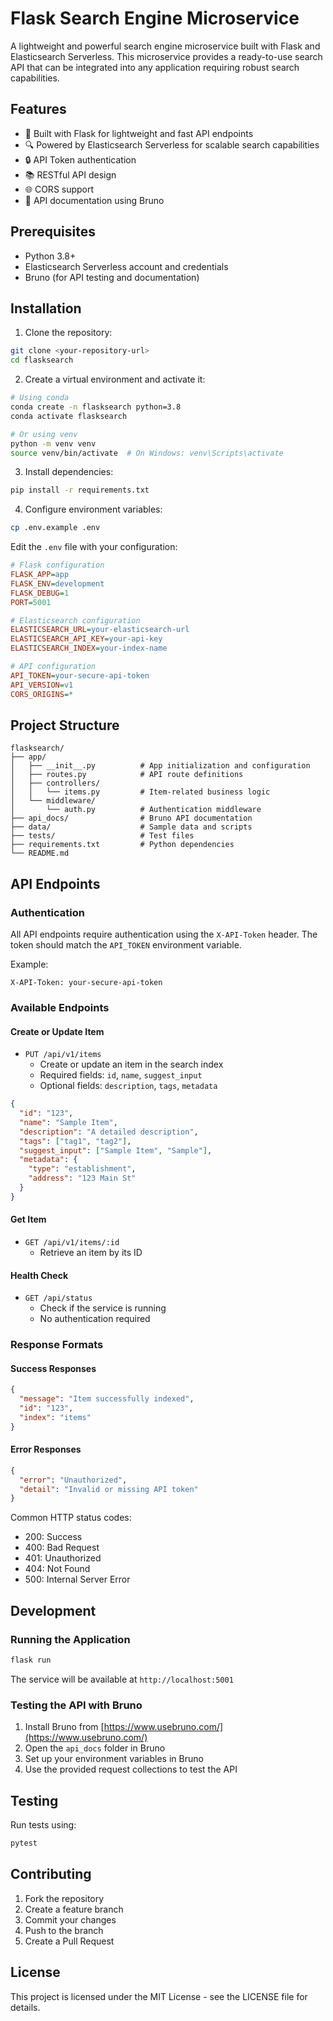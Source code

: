# Flask Search Engine Microservice

A lightweight and powerful search engine microservice built with Flask and Elasticsearch Serverless. This microservice provides a ready-to-use search API that can be integrated into any application requiring robust search capabilities.

## Features

- 🚀 Built with Flask for lightweight and fast API endpoints
- 🔍 Powered by Elasticsearch Serverless for scalable search capabilities
- 🔒 API Token authentication
- 📚 RESTful API design
- 🌐 CORS support
- 📝 API documentation using Bruno

## Prerequisites

- Python 3.8+
- Elasticsearch Serverless account and credentials
- Bruno (for API testing and documentation)

## Installation

1. Clone the repository:
```bash
git clone <your-repository-url>
cd flasksearch
```

2. Create a virtual environment and activate it:
```bash
# Using conda
conda create -n flasksearch python=3.8
conda activate flasksearch

# Or using venv
python -m venv venv
source venv/bin/activate  # On Windows: venv\Scripts\activate
```

3. Install dependencies:
```bash
pip install -r requirements.txt
```

4. Configure environment variables:
```bash
cp .env.example .env
```
Edit the `.env` file with your configuration:
```ini
# Flask configuration
FLASK_APP=app
FLASK_ENV=development
FLASK_DEBUG=1
PORT=5001

# Elasticsearch configuration
ELASTICSEARCH_URL=your-elasticsearch-url
ELASTICSEARCH_API_KEY=your-api-key
ELASTICSEARCH_INDEX=your-index-name

# API configuration
API_TOKEN=your-secure-api-token
API_VERSION=v1
CORS_ORIGINS=*
```

## Project Structure

```
flasksearch/
├── app/
│   ├── __init__.py          # App initialization and configuration
│   ├── routes.py            # API route definitions
│   ├── controllers/
│   │   └── items.py         # Item-related business logic
│   └── middleware/
│       └── auth.py          # Authentication middleware
├── api_docs/                # Bruno API documentation
├── data/                    # Sample data and scripts
├── tests/                   # Test files
├── requirements.txt         # Python dependencies
└── README.md
```

## API Endpoints

### Authentication

All API endpoints require authentication using the `X-API-Token` header. The token should match the `API_TOKEN` environment variable.

Example:
```http
X-API-Token: your-secure-api-token
```

### Available Endpoints

#### Create or Update Item
- `PUT /api/v1/items`
  - Create or update an item in the search index
  - Required fields: `id`, `name`, `suggest_input`
  - Optional fields: `description`, `tags`, `metadata`

```json
{
  "id": "123",
  "name": "Sample Item",
  "description": "A detailed description",
  "tags": ["tag1", "tag2"],
  "suggest_input": ["Sample Item", "Sample"],
  "metadata": {
    "type": "establishment",
    "address": "123 Main St"
  }
}
```

#### Get Item
- `GET /api/v1/items/:id`
  - Retrieve an item by its ID

#### Health Check
- `GET /api/status`
  - Check if the service is running
  - No authentication required

### Response Formats

#### Success Responses
```json
{
  "message": "Item successfully indexed",
  "id": "123",
  "index": "items"
}
```

#### Error Responses
```json
{
  "error": "Unauthorized",
  "detail": "Invalid or missing API token"
}
```

Common HTTP status codes:
- 200: Success
- 400: Bad Request
- 401: Unauthorized
- 404: Not Found
- 500: Internal Server Error

## Development

### Running the Application

```bash
flask run
```

The service will be available at `http://localhost:5001`

### Testing the API with Bruno

1. Install Bruno from [https://www.usebruno.com/](https://www.usebruno.com/)
2. Open the `api_docs` folder in Bruno
3. Set up your environment variables in Bruno
4. Use the provided request collections to test the API

## Testing

Run tests using:
```bash
pytest
```

## Contributing

1. Fork the repository
2. Create a feature branch
3. Commit your changes
4. Push to the branch
5. Create a Pull Request

## License

This project is licensed under the MIT License - see the LICENSE file for details. 